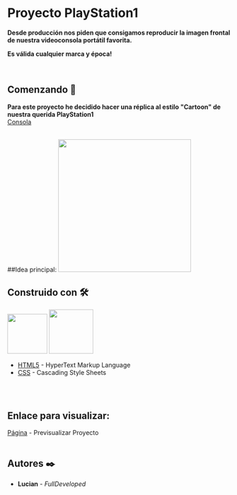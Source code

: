 # Proyecto PlayStation1

**Desde producción nos piden que consigamos reproducir la imagen frontal de nuestra videoconsola portátil favorita.**

**Es válida cualquier marca y época!**

<br>

## Comenzando 🚀

**Para este proyecto he decidido hacer una réplica al estilo "Cartoon" de nuestra querida PlayStation1**
<br>
[Consola](https://es.wikipedia.org/wiki/PlayStation_(consola))
<br>
<br>

##Idea principal:
<img src= "https://cdn.dribbble.com/users/1363206/screenshots/4432279/image.png" width="300">


## Construido con 🛠️

<img src= "https://cdn-icons-png.flaticon.com/512/174/174854.png" width="90">
<img src= "https://cdn-icons-png.flaticon.com/512/919/919826.png" width="100">

* [HTML5](https://es.wikipedia.org/wiki/HTML5) - HyperText Markup Language 
* [CSS](https://es.wikipedia.org/wiki/CSS) - Cascading Style Sheets 

<br>
<br>

## Enlace para visualizar:
[Página]() - Previsualizar Proyecto
<br>
<br>


## Autores ✒️

* **Lucian** - *FullDeveloped*
